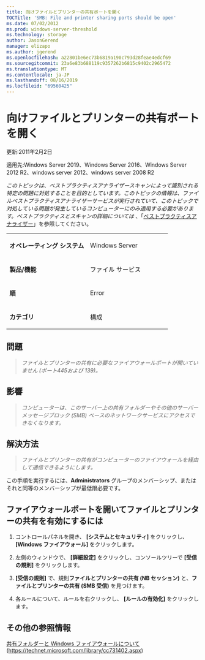 ```yaml
---
title: 向けファイルとプリンターの共有ポートを開く
TOCTitle: 'SMB: File and printer sharing ports should be open'
ms.date: 07/02/2012
ms.prod: windows-server-threshold
ms.technology: storage
author: JasonGerend
manager: elizapo
ms.author: jgerend
ms.openlocfilehash: a22801be6ec73b6819a190c793d28feae4edcf69
ms.sourcegitcommit: 23a6e83b688119c9357262b6815c9402c2965472
ms.translationtype: MT
ms.contentlocale: ja-JP
ms.lasthandoff: 08/16/2019
ms.locfileid: "69560425"
---
```

# <a name="smb-file-and-printer-sharing-ports-should-be-open"></a>向けファイルとプリンターの共有ポートを開く


更新:2011年2月2日

適用先:Windows Server 2019、Windows Server 2016、Windows Server 2012 R2、windows server 2012、windows server 2008 R2

*このトピックは、ベストプラクティスアナライザースキャンによって識別される特定の問題に対処することを目的としています。このトピックの情報は、ファイルベストプラクティスアナライザーサービスが実行されていて、このトピックで対処している問題が発生しているコンピューターにのみ適用する必要があります。ベストプラクティスとスキャンの詳細については* 、「[ベストプラクティスアナライザー](http://go.microsoft.com/fwlink/?linkid=122786%0d%0a)」を参照してください。


<table>
<colgroup>
<col style="width: 50%" />
<col style="width: 50%" />
</colgroup>
<tbody>
<tr class="odd">
<td><p><strong>オペレーティング システム</strong></p></td>
<td><p>Windows Server</p></td>
</tr>
<tr class="even">
<td><p><strong>製品/機能</strong></p></td>
<td><p>ファイル サービス</p></td>
</tr>
<tr class="odd">
<td><p><strong>順</strong></p></td>
<td><p>Error</p></td>
</tr>
<tr class="even">
<td><p><strong>カテゴリ</strong></p></td>
<td><p>構成</p></td>
</tr>
</tbody>
</table>

## <a name="issue"></a>問題

> *ファイルとプリンターの共有に必要なファイアウォールポートが開いていません (ポート445および 139)。*

## <a name="impact"></a>影響

> *コンピューターは、このサーバー上の共有フォルダーやその他のサーバーメッセージブロック (SMB) ベースのネットワークサービスにアクセスできなくなります。*

## <a name="resolution"></a>解決方法

> *ファイルとプリンターの共有がコンピューターのファイアウォールを経由して通信できるようにします。*

この手順を実行するには、**Administrators** グループのメンバーシップ、またはそれと同等のメンバーシップが最低限必要です。

## <a name="to-open-the-firewall-ports-to-enable-file-and-printer-sharing"></a>ファイアウォールポートを開いてファイルとプリンターの共有を有効にするには

1.  コントロールパネルを開き、 **[システムとセキュリティ]** をクリックし、 **[Windows ファイアウォール]** をクリックします。

2.  左側のウィンドウで、 **[詳細設定]** をクリックし、コンソールツリーで **[受信の規則]** をクリックします。

3.  **[受信の規則]** で、規則**ファイルとプリンターの共有 (NB セッション)** と、**ファイルとプリンターの共有 (SMB 受信)** を見つけます。

4.  各ルールについて、ルールを右クリックし、 **[ルールの有効化]** をクリックします。

## <a name="additional-references"></a>その他の参照情報

[共有フォルダーと Windows ファイアウォールについて](https://technet.microsoft.com/library/cc731402.aspx)(https://technet.microsoft.com/library/cc731402.aspx)

